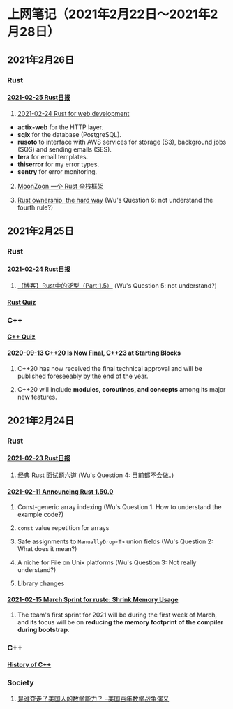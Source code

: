 # 上网笔记（2021年2月22日～2021年2月28日）

## 2021年2月26日

### Rust

#### [2021-02-25 Rust日报][rust_210225]

1. [2021-02-24 Rust for web development][rust_web]
  - **actix-web** for the HTTP layer.
  - **sqlx** for the database (PostgreSQL).
  - **rusoto** to interface with AWS services for storage (S3), background jobs (SQS) and sending emails (SES).
  - **tera** for email templates.
  - **thiserror** for my error types.
  - **sentry** for error monitoring.

2. [MoonZoon 一个 Rust 全栈框架][moonzoon]

3. [Rust ownership, the hard way][rust_ownership]
  (Wu's Question 6: not understand the fourth rule?)

  [rust_210225]: https://rustcc.cn/article?id=887a7981-3db5-43ce-8cc7-bb98a9aa801a
  [rust_web]: https://kerkour.com/blog/rust-for-web-development-2-years-later/
  [moonzoon]: https://github.com/MoonZoon/MoonZoon
  [rust_ownership]: https://chrismorgan.info/blog/rust-ownership-the-hard-way/

## 2021年2月25日

### Rust

#### [2021-02-24 Rust日报][rust_210224]

1. [【博客】Rust中的泛型（Part 1.5）][rust_generic_1.5]
  (Wu's Question 5: not understand?)

  [rust_210224]: https://rustcc.cn/article?id=340ed8d4-8d9c-4394-b817-90a11fabc527
  [rust_generic_1.5]: https://rustyyato.github.io/type/system,type/families/2021/02/22/Type-Families-1_5.html

#### [Rust Quiz][rust_quiz]

  [rust_quiz]: https://github.com/dtolnay/rust-quiz

### C++

#### [C++ Quiz][cpp_quiz]

  [cpp_quiz]: https://cppquiz.org/quiz/question/231

#### [2020-09-13 C++20 Is Now Final, C++23 at Starting Blocks][cpp20_final]

1. C++20 has now received the final technical approval and will be published foreseeably by the end of the year.

2. C++20 will include **modules, coroutines, and concepts** among its major new features.

  [cpp20_final]: https://www.infoq.com/news/2020/09/cpp-20-final/

## 2021年2月24日

### Rust

#### [2021-02-23 Rust日报][rust_210223]

1. 经典 Rust 面试题六道 (Wu's Question 4: 目前都不会做。)

  [rust_210223]: https://rustcc.cn/article?id=0b0afa3e-db03-428e-9fc5-b06347997d41

#### [2021-02-11 Announcing Rust 1.50.0][rust_1.50.0]

1. Const-generic array indexing (Wu's Question 1: How to understand the example code?)

2. `const` value repetition for arrays

3. Safe assignments to `ManuallyDrop<T>` union fields (Wu's Question 2: What does it mean?)

4. A niche for File on Unix platforms (Wu's Question 3: Not really understand?)

5. Library changes

  [rust_1.50.0]: https://blog.rust-lang.org/2021/02/11/Rust-1.50.0.html

#### [2021-02-15 March Sprint for rustc: Shrink Memory Usage][rustc_3]

1. The team's first sprint for 2021 will be during the first week of March, and its focus will be on **reducing the memory footprint of the compiler during bootstrap**.

  [rustc_3]: https://blog.rust-lang.org/inside-rust/2021/02/15/shrinkmem-rustc-sprint.html

### C++

#### [History of C++][cpp_history]

  [cpp_history]: https://en.cppreference.com/w/cpp/language/history

### Society

1. [是谁夺走了美国人的数学能力？ –美国百年数学战争演义][math_war]

  [math_war]: https://ivyleaguecenter.org/2019/12/01/
